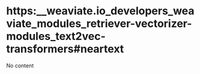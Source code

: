 # https:\_\_weaviate.io_developers_weaviate_modules_retriever-vectorizer-modules_text2vec-transformers#neartext

No content
